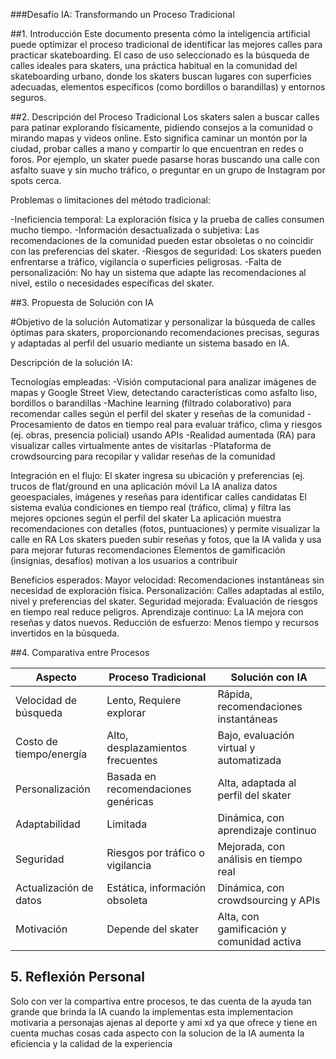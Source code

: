 ###Desafío IA: Transformando un Proceso Tradicional

##1. Introducción
  Este documento presenta cómo la inteligencia artificial puede optimizar el proceso tradicional de identificar las mejores calles para practicar skateboarding. El caso de uso seleccionado es la búsqueda de calles ideales para skaters, una práctica habitual en la comunidad del skateboarding urbano, donde los skaters buscan lugares con superficies adecuadas, elementos específicos (como bordillos o barandillas) y entornos seguros.
  
##2. Descripción del Proceso Tradicional
  Los skaters salen a buscar calles para patinar explorando físicamente, pidiendo consejos a la comunidad o mirando mapas y videos online. Esto significa caminar un montón por la ciudad, probar calles a mano y compartir lo que encuentran en redes o foros. Por ejemplo, un skater puede pasarse horas buscando una calle con asfalto suave y sin mucho tráfico, o preguntar en un grupo de Instagram por spots cerca.
  
  Problemas o limitaciones del método tradicional:
  
  -Ineficiencia temporal: La exploración física y la prueba de calles consumen mucho tiempo.
  -Información desactualizada o subjetiva: Las recomendaciones de la comunidad pueden estar obsoletas o no coincidir con las preferencias del skater.
  -Riesgos de seguridad: Los skaters pueden enfrentarse a tráfico, vigilancia o superficies peligrosas.
  -Falta de personalización: No hay un sistema que adapte las recomendaciones al nivel, estilo o necesidades específicas del skater.

##3. Propuesta de Solución con IA

#Objetivo de la solución
  Automatizar y personalizar la búsqueda de calles óptimas para skaters, proporcionando recomendaciones precisas, seguras y adaptadas al perfil del usuario mediante un sistema basado en IA.
  
  Descripción de la solución IA:

  Tecnologías empleadas:
  -Visión computacional para analizar imágenes de mapas y Google Street View, detectando características como asfalto liso, bordillos o barandillas
  -Machine learning (filtrado colaborativo) para recomendar calles según el perfil del skater y reseñas de la comunidad
  -Procesamiento de datos en tiempo real para evaluar tráfico, clima y riesgos (ej. obras, presencia policial) usando APIs
  -Realidad aumentada (RA) para visualizar calles virtualmente antes de visitarlas
  -Plataforma de crowdsourcing para recopilar y validar reseñas de la comunidad
  
  Integración en el flujo:
  El skater ingresa su ubicación y preferencias (ej. trucos de flat/ground en una aplicación móvil
  La IA analiza datos geoespaciales, imágenes y reseñas para identificar calles candidatas
  El sistema evalúa condiciones en tiempo real (tráfico, clima) y filtra las mejores opciones según el perfil del skater
  La aplicación muestra recomendaciones con detalles (fotos, puntuaciones) y permite visualizar la calle en RA
  Los skaters pueden subir reseñas y fotos, que la IA valida y usa para mejorar futuras recomendaciones
  Elementos de gamificación (insignias, desafíos) motivan a los usuarios a contribuir
  
  Beneficios esperados:
  Mayor velocidad: Recomendaciones instantáneas sin necesidad de exploración física.
  Personalización: Calles adaptadas al estilo, nivel y preferencias del skater.
  Seguridad mejorada: Evaluación de riesgos en tiempo real reduce peligros.
  Aprendizaje continuo: La IA mejora con reseñas y datos nuevos.
  Reducción de esfuerzo: Menos tiempo y recursos invertidos en la búsqueda.

##4. Comparativa entre Procesos

| Aspecto                    | Proceso Tradicional                 | Solución con IA                           |
|----------------------------|-------------------------------------|-------------------------------------------|
| Velocidad de búsqueda      | Lento, Requiere explorar            | Rápida, recomendaciones instantáneas      |
| Costo de tiempo/energía    | Alto, desplazamientos frecuentes    | Bajo, evaluación virtual y automatizada   |
| Personalización            | Basada en recomendaciones genéricas | Alta, adaptada al perfil del skater       |
| Adaptabilidad              | Limitada                            | Dinámica, con aprendizaje continuo        |
| Seguridad	                 | Riesgos por tráfico o vigilancia	   | Mejorada, con análisis en tiempo real     |
| Actualización de datos	   | Estática, información obsoleta	     | Dinámica, con crowdsourcing y APIs        |
| Motivación                 | Depende del skater	                 | Alta, con gamificación y comunidad activa |

## 5. Reflexión Personal

Solo con ver la compartiva entre procesos, te das cuenta de la ayuda tan grande que brinda la IA cuando la implementas
esta implementacion motivaria a personajas ajenas al deporte y ami xd ya que ofrece y tiene en cuenta muchas cosas
cada aspecto con la solucion de la IA aumenta la eficiencia y la calidad de la experiencia

